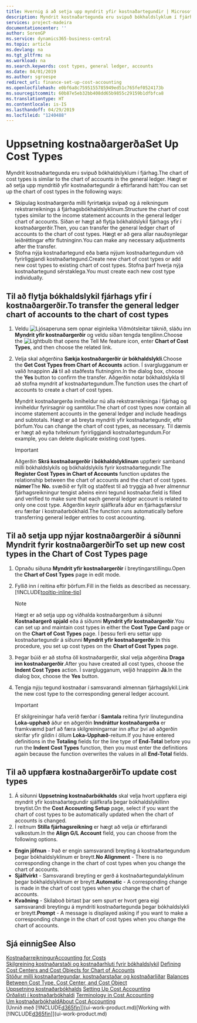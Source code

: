 ```yaml
---
title: Hvernig á að setja upp myndrit yfir kostnaðartegundir | Microsoft Docs
description: Myndrit kostnaðartegunda eru svipuð bókhaldslyklum í fjárhag.
services: project-madeira
documentationcenter: ''
author: SorenGP
ms.service: dynamics365-business-central
ms.topic: article
ms.devlang: na
ms.tgt_pltfrm: na
ms.workload: na
ms.search.keywords: cost types, general ledger, accounts
ms.date: 04/01/2019
ms.author: sgroespe
redirect_url: finance-set-up-cost-accounting
ms.openlocfilehash: e0bf6a8c7595155785949ed51c765fef0524173b
ms.sourcegitcommit: 60b87e5eb32bb408dd65b9855c29159b1dfbfca8
ms.translationtype: HT
ms.contentlocale: is-IS
ms.lasthandoff: 04/29/2019
ms.locfileid: "1240488"
---
```

# <a name="set-up-cost-types"></a><span data-ttu-id="1de82-103">Uppsetning kostnaðargerða</span><span class="sxs-lookup"><span data-stu-id="1de82-103">Set Up Cost Types</span></span>
<span data-ttu-id="1de82-104">Myndrit kostnaðartegunda eru svipuð bókhaldslyklum í fjárhag.</span><span class="sxs-lookup"><span data-stu-id="1de82-104">The chart of cost types is similar to the chart of accounts in the general ledger.</span></span> <span data-ttu-id="1de82-105">Hægt er að setja upp myndritið yfir kostnaðartegundir á eftirfarandi hátt:</span><span class="sxs-lookup"><span data-stu-id="1de82-105">You can set up the chart of cost types in the following ways:</span></span>  

-   <span data-ttu-id="1de82-106">Skipulag kostnaðargerða milli fyrirtækja svipað og á reikningum rekstrarreiknings á fjárhagsbókhaldslyklinum.</span><span class="sxs-lookup"><span data-stu-id="1de82-106">Structure the chart of cost types similar to the income statement accounts in the general ledger chart of accounts.</span></span> <span data-ttu-id="1de82-107">Síðan er hægt að flytja bókhaldslykil fjárhags yfir í kostnaðargerðir.</span><span class="sxs-lookup"><span data-stu-id="1de82-107">Then, you can transfer the general ledger chart of accounts to the chart of cost types.</span></span> <span data-ttu-id="1de82-108">Hægt er að gera allar nauðsynlegar leiðréttingar eftir flutninginn.</span><span class="sxs-lookup"><span data-stu-id="1de82-108">You can make any necessary adjustments after the transfer.</span></span>  
-   <span data-ttu-id="1de82-109">Stofna nýja kostnaðartegund eða bæta nýjum kostnaðartegundum við fyrirliggjandi kostnaðartegund.</span><span class="sxs-lookup"><span data-stu-id="1de82-109">Create new chart of cost types or add new cost types to existing chart of cost types.</span></span> <span data-ttu-id="1de82-110">Stofna þarf hverja nýja kostnaðartegund sérstaklega.</span><span class="sxs-lookup"><span data-stu-id="1de82-110">You must create each new cost type individually.</span></span>  

## <a name="to-transfer-the-general-ledger-chart-of-accounts-to-the-chart-of-cost-types"></a><span data-ttu-id="1de82-111">Til að flytja bókhaldslykil fjárhags yfir í kostnaðargerðir.</span><span class="sxs-lookup"><span data-stu-id="1de82-111">To transfer the general ledger chart of accounts to the chart of cost types</span></span>  
1.  <span data-ttu-id="1de82-112">Veldu ![Ljósaperuna sem opnar eiginleika Viðmótsleitar](media/ui-search/search_small.png "Segðu mér hvað þú vilt gera") táknið, sláðu inn **Myndrit yfir kostnaðargerðir** og veldu síðan tengda tengilinn.</span><span class="sxs-lookup"><span data-stu-id="1de82-112">Choose the ![Lightbulb that opens the Tell Me feature](media/ui-search/search_small.png "Tell me what you want to do") icon, enter **Chart of Cost Types**, and then choose the related link.</span></span>  
2.  <span data-ttu-id="1de82-113">Velja skal aðgerðina **Sækja kostnaðargerðir úr bókhaldslykli**.</span><span class="sxs-lookup"><span data-stu-id="1de82-113">Choose the **Get Cost Types from Chart of Accounts** action.</span></span> <span data-ttu-id="1de82-114">Í svarglugganum er valið hnappinn **Já** til að staðfesta flutninginn.</span><span class="sxs-lookup"><span data-stu-id="1de82-114">In the dialog box, choose the **Yes** button to confirm the transfer.</span></span> <span data-ttu-id="1de82-115">Aðgerðin notar bókhaldslykla til að stofna myndrit af kostnaðartegundum.</span><span class="sxs-lookup"><span data-stu-id="1de82-115">The function uses the chart of accounts to create a chart of cost types.</span></span>  

    <span data-ttu-id="1de82-116">Myndrit kostnaðargerða inniheldur nú alla rekstrarreikninga í fjárhag og inniheldur fyrirsagnir og samtölur.</span><span class="sxs-lookup"><span data-stu-id="1de82-116">The chart of cost types now contain all income statement accounts in the general ledger and include headings and subtotals.</span></span> <span data-ttu-id="1de82-117">Hægt er að breyta myndriti yfir kostnaðartegundir, eftir þörfum.</span><span class="sxs-lookup"><span data-stu-id="1de82-117">You can change the chart of cost types, as necessary.</span></span> <span data-ttu-id="1de82-118">Til dæmis er hægt að eyða tvíteknum fyrirliggjandi kostnaðartegundum.</span><span class="sxs-lookup"><span data-stu-id="1de82-118">For example, you can delete duplicate existing cost types.</span></span>  

    > [!IMPORTANT]  
    >  <span data-ttu-id="1de82-119">Aðgerðin **Skrá kostnaðargerðir í bókhaldslyklinum** uppfærir samband milli bókhaldslykils og bókhaldslykils fyrir kostnaðartegundir.</span><span class="sxs-lookup"><span data-stu-id="1de82-119">The **Register Cost Types in Chart of Accounts** function updates the relationship between the chart of accounts and the chart of cost types.</span></span> <span data-ttu-id="1de82-120">**númer**</span><span class="sxs-lookup"><span data-stu-id="1de82-120">The **No.**</span></span> <span data-ttu-id="1de82-121"> svæðið er fyllt og staðfest til að tryggja að hver almennur fjárhagsreikningur tengist aðeins einni tegund kostnaðar.</span><span class="sxs-lookup"><span data-stu-id="1de82-121">field is filled and verified to make sure that each general ledger account is related to only one cost type.</span></span> <span data-ttu-id="1de82-122">Aðgerðin keyrir sjálfkrafa áður en fjárhagsfærslur eru færðar í kostnaðarbókhald.</span><span class="sxs-lookup"><span data-stu-id="1de82-122">The function runs automatically before transferring general ledger entries to cost accounting.</span></span>  

## <a name="to-set-up-new-cost-types-in-the-chart-of-cost-types-page"></a><span data-ttu-id="1de82-123">Til að setja upp nýjar kostnaðargerðir á síðunni Myndrit fyrir kostnaðargerðir</span><span class="sxs-lookup"><span data-stu-id="1de82-123">To set up new cost types in the Chart of Cost Types page</span></span>  
1.  <span data-ttu-id="1de82-124">Opnaðu síðuna **Myndrit yfir kostnaðargerðir** í breytingarstillingu.</span><span class="sxs-lookup"><span data-stu-id="1de82-124">Open the **Chart of Cost Types** page in edit mode.</span></span>  
2.  <span data-ttu-id="1de82-125">Fyllið inn í reitina eftir þörfum.</span><span class="sxs-lookup"><span data-stu-id="1de82-125">Fill in the fields as described as necessary.</span></span> [!INCLUDE[tooltip-inline-tip](includes/tooltip-inline-tip_md.md)]

    > [!NOTE]  
    >  <span data-ttu-id="1de82-126">Hægt er að setja upp og viðhalda kostnaðargerðum á síðunni **Kostnaðargerð spjald** eða á síðunni **Myndrit yfir kostnaðargerðir**.</span><span class="sxs-lookup"><span data-stu-id="1de82-126">You can set up and maintain cost types in either the **Cost Type Card** page or on the **Chart of Cost Types** page.</span></span> <span data-ttu-id="1de82-127">Í þessu ferli eru settar upp kostnaðartegundir á síðunni **Myndrit yfir kostnaðargerðir**.</span><span class="sxs-lookup"><span data-stu-id="1de82-127">In this procedure, you set up cost types on the **Chart of Cost Types** page.</span></span>

3.  <span data-ttu-id="1de82-128">Þegar búið er að stofna öll kostnaðargerðir, skal velja aðgerðina **Draga inn kostnaðargerðir**.</span><span class="sxs-lookup"><span data-stu-id="1de82-128">After you have created all cost types, choose the **Indent Cost Types** action.</span></span> <span data-ttu-id="1de82-129">Í svarglugganum, veljið hnappinn **Já**.</span><span class="sxs-lookup"><span data-stu-id="1de82-129">In the dialog box, choose the **Yes** button.</span></span>  
4.  <span data-ttu-id="1de82-130">Tengja nýju tegund kostnaðar í samsvarandi almennan fjárhagslykil.</span><span class="sxs-lookup"><span data-stu-id="1de82-130">Link the new cost type to the corresponding general ledger account.</span></span>  

    > [!IMPORTANT]  
    >  <span data-ttu-id="1de82-131">Ef skilgreiningar hafa verið færðar í **Samtala** reitina fyrir línutegundina **Loka-upphæð** áður en aðgerðin **Inndráttur kostnaðargerða** er framkvæmd þarf að færa skilgreiningarnar inn aftur því að aðgerðin skrifar yfir gildin í öllum **Loka-Upphæð**-reitum.</span><span class="sxs-lookup"><span data-stu-id="1de82-131">If you have entered definitions in the **Totaling** fields for the line type of **End-Total** before you run the **Indent Cost Types** function, then you must enter the definitions again because the function overwrites the values in all **End-Total** fields.</span></span>  

## <a name="to-update-cost-types"></a><span data-ttu-id="1de82-132">Til að uppfæra kostnaðargerðir</span><span class="sxs-lookup"><span data-stu-id="1de82-132">To update cost types</span></span>  
1.  <span data-ttu-id="1de82-133">Á síðunni **Uppsetning kostnaðarbókhalds** skal velja hvort uppfæra eigi myndrit yfir kostnaðartegundir sjálfkrafa þegar bókhaldslykillinn breytist.</span><span class="sxs-lookup"><span data-stu-id="1de82-133">On the **Cost Accounting Setup** page, select if you want the chart of cost types to be automatically updated when the chart of accounts is changed.</span></span>  
2.  <span data-ttu-id="1de82-134">Í reitnum **Stilla fjárhagsreikning** er hægt að velja úr eftirfarandi valkostum.</span><span class="sxs-lookup"><span data-stu-id="1de82-134">In the **Align G/L Account** field, you can choose from the following options.</span></span>  

- <span data-ttu-id="1de82-135">**Engin jöfnun** - Það er engin samsvarandi breyting á kostnaðartegundum þegar bókhaldslyklinum er breytt.</span><span class="sxs-lookup"><span data-stu-id="1de82-135">**No Alignment** - There is no corresponding change in the chart of cost types when you change the chart of accounts.</span></span>  
- <span data-ttu-id="1de82-136">**Sjálfvirkt** - Samsvarandi breyting er gerð á kostnaðartegundalyklinum þegar bókhaldslyklinum er breytt.</span><span class="sxs-lookup"><span data-stu-id="1de82-136">**Automatic** - A corresponding change is made in the chart of cost types when you change the chart of accounts.</span></span>  
- <span data-ttu-id="1de82-137">**Kvaðning** - Skilaboð birtast þar sem spurt er hvort gera eigi samsvarandi breytingu á myndriti kostnaðartegunda þegar bókhaldslykli er breytt.</span><span class="sxs-lookup"><span data-stu-id="1de82-137">**Prompt** - A message is displayed asking if you want to make a corresponding change in the chart of cost types when you change the chart of accounts.</span></span>  

## <a name="see-also"></a><span data-ttu-id="1de82-138">Sjá einnig</span><span class="sxs-lookup"><span data-stu-id="1de82-138">See Also</span></span>  
[<span data-ttu-id="1de82-139">Kostnaðarreikningur</span><span class="sxs-lookup"><span data-stu-id="1de82-139">Accounting for Costs</span></span>](finance-manage-cost-accounting.md)  
<span data-ttu-id="1de82-140">[Skilgreining kostnaðarstaði og kostnaðarhluti fyrir bókhaldslykil](finance-defining-cost-centers-and-cost-objects-for-chart-of-accounts.md) </span><span class="sxs-lookup"><span data-stu-id="1de82-140">[Defining Cost Centers and Cost Objects for Chart of Accounts](finance-defining-cost-centers-and-cost-objects-for-chart-of-accounts.md) </span></span>  
<span data-ttu-id="1de82-141">[Stöður milli kostnaðartegundar, kostnaðarstaðar og kostnaðarliðar](finance-balances-between-cost-type-cost-center-and-cost-object.md) </span><span class="sxs-lookup"><span data-stu-id="1de82-141">[Balances Between Cost Type, Cost Center, and Cost Object](finance-balances-between-cost-type-cost-center-and-cost-object.md) </span></span>  
<span data-ttu-id="1de82-142">[Uppsetning kostnaðarbókhalds](finance-set-up-cost-accounting.md) </span><span class="sxs-lookup"><span data-stu-id="1de82-142">[Setting Up Cost Accounting](finance-set-up-cost-accounting.md) </span></span>  
<span data-ttu-id="1de82-143">[Orðalisti í kostnaðarbókhaldi](finance-terminology-in-cost-accounting.md) </span><span class="sxs-lookup"><span data-stu-id="1de82-143">[Terminology in Cost Accounting](finance-terminology-in-cost-accounting.md) </span></span>  
[<span data-ttu-id="1de82-144">Um kostnaðarbókhald</span><span class="sxs-lookup"><span data-stu-id="1de82-144">About Cost Accounting</span></span>](finance-about-cost-accounting.md)  
<span data-ttu-id="1de82-145">[Unnið með [!INCLUDE[d365fin](includes/d365fin_md.md)]](ui-work-product.md)</span><span class="sxs-lookup"><span data-stu-id="1de82-145">[Working with [!INCLUDE[d365fin](includes/d365fin_md.md)]](ui-work-product.md)</span></span>
